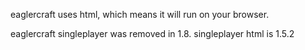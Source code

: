 eaglercraft uses html, which means it will run on your browser.

eaglercraft singleplayer was removed in 1.8. singleplayer html is 1.5.2
